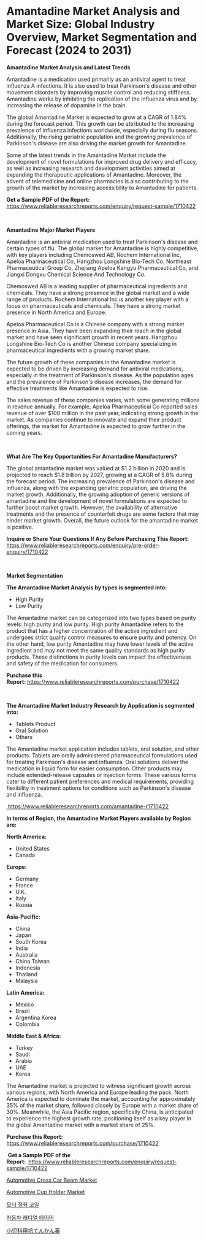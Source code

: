 <p><h1>Amantadine Market Analysis and Market Size: Global Industry Overview, Market Segmentation and Forecast (2024 to 2031)</h1></p><p><strong>Amantadine Market Analysis and Latest Trends</strong></p>
<p><p>Amantadine is a medication used primarily as an antiviral agent to treat influenza A infections. It is also used to treat Parkinson's disease and other movement disorders by improving muscle control and reducing stiffness. Amantadine works by inhibiting the replication of the influenza virus and by increasing the release of dopamine in the brain.</p><p>The global Amantadine Market is expected to grow at a CAGR of 1.84% during the forecast period. This growth can be attributed to the increasing prevalence of influenza infections worldwide, especially during flu seasons. Additionally, the rising geriatric population and the growing prevalence of Parkinson's disease are also driving the market growth for Amantadine.</p><p>Some of the latest trends in the Amantadine Market include the development of novel formulations for improved drug delivery and efficacy, as well as increasing research and development activities aimed at expanding the therapeutic applications of Amantadine. Moreover, the advent of telemedicine and online pharmacies is also contributing to the growth of the market by increasing accessibility to Amantadine for patients.</p></p>
<p><strong>Get a Sample PDF of the Report:&nbsp;</strong> <a href="https://www.reliableresearchreports.com/enquiry/request-sample/1710422">https://www.reliableresearchreports.com/enquiry/request-sample/1710422</a></p>
<p>&nbsp;</p>
<p><strong>Amantadine Major Market Players</strong></p>
<p><p>Amantadine is an antiviral medication used to treat Parkinson's disease and certain types of flu. The global market for Amantadine is highly competitive, with key players including Chemoswed AB, Rochem International Inc, Apeloa Pharmaceutical Co, Hangzhou Longshine Bio-Tech Co, Northeast Pharmaceutical Group Co, Zhejiang Apeloa Kangyu Pharmaceutical Co, and Jiangxi Dongxu Chemical Science And Technology Co.</p><p>Chemoswed AB is a leading supplier of pharmaceutical ingredients and chemicals. They have a strong presence in the global market and a wide range of products. Rochem International Inc is another key player with a focus on pharmaceuticals and chemicals. They have a strong market presence in North America and Europe.</p><p>Apeloa Pharmaceutical Co is a Chinese company with a strong market presence in Asia. They have been expanding their reach in the global market and have seen significant growth in recent years. Hangzhou Longshine Bio-Tech Co is another Chinese company specializing in pharmaceutical ingredients with a growing market share.</p><p>The future growth of these companies in the Amantadine market is expected to be driven by increasing demand for antiviral medications, especially in the treatment of Parkinson's disease. As the population ages and the prevalence of Parkinson's disease increases, the demand for effective treatments like Amantadine is expected to rise.</p><p>The sales revenue of these companies varies, with some generating millions in revenue annually. For example, Apeloa Pharmaceutical Co reported sales revenue of over $100 million in the past year, indicating strong growth in the market. As companies continue to innovate and expand their product offerings, the market for Amantadine is expected to grow further in the coming years.</p></p>
<p>&nbsp;</p>
<p><strong>What Are The Key Opportunities For Amantadine Manufacturers?</strong></p>
<p><p>The global amantadine market was valued at $1.2 billion in 2020 and is projected to reach $1.8 billion by 2027, growing at a CAGR of 5.8% during the forecast period. The increasing prevalence of Parkinson's disease and influenza, along with the expanding geriatric population, are driving the market growth. Additionally, the growing adoption of generic versions of amantadine and the development of novel formulations are expected to further boost market growth. However, the availability of alternative treatments and the presence of counterfeit drugs are some factors that may hinder market growth. Overall, the future outlook for the amantadine market is positive.</p></p>
<p><strong>Inquire or Share Your Questions If Any Before Purchasing This Report:</strong> <a href="https://www.reliableresearchreports.com/enquiry/pre-order-enquiry/1710422">https://www.reliableresearchreports.com/enquiry/pre-order-enquiry/1710422</a></p>
<p>&nbsp;</p>
<p><strong>Market Segmentation</strong></p>
<p><strong>The Amantadine Market Analysis by types is segmented into:</strong></p>
<p><ul><li>High Purity</li><li>Low Purity</li></ul></p>
<p><p>The Amantadine market can be categorized into two types based on purity levels: high purity and low purity. High purity Amantadine refers to the product that has a higher concentration of the active ingredient and undergoes strict quality control measures to ensure purity and potency. On the other hand, low purity Amantadine may have lower levels of the active ingredient and may not meet the same quality standards as high purity products. These distinctions in purity levels can impact the effectiveness and safety of the medication for consumers.</p></p>
<p><strong>Purchase this Report:&nbsp;</strong><a href="https://www.reliableresearchreports.com/purchase/1710422">https://www.reliableresearchreports.com/purchase/1710422</a></p>
<p>&nbsp;</p>
<p><strong>The Amantadine Market Industry Research by Application is segmented into:</strong></p>
<p><ul><li>Tablets Product</li><li>Oral Solution</li><li>Others</li></ul></p>
<p><p>The Amantadine market application includes tablets, oral solution, and other products. Tablets are orally administered pharmaceutical formulations used for treating Parkinson's disease and influenza. Oral solutions deliver the medication in liquid form for easier consumption. Other products may include extended-release capsules or injection forms. These various forms cater to different patient preferences and medical requirements, providing flexibility in treatment options for conditions such as Parkinson's disease and influenza.</p></p>
<p><a href="https://www.reliableresearchreports.com/amantadine-r1710422">&nbsp;https://www.reliableresearchreports.com/amantadine-r1710422</a></p>
<p><strong>In terms of Region, the Amantadine Market Players available by Region are:</strong></p>
<p>
    <p> <strong> North America: </strong>
        <ul>
            <li>United States</li>
            <li>Canada</li>
        </ul>
        </p> 
    <p> <strong> Europe: </strong>
        <ul>
            <li>Germany</li>
            <li>France</li>
            <li>U.K.</li>
            <li>Italy</li>
            <li>Russia</li>
        </ul>
        </p> 
    <p> <strong> Asia-Pacific: </strong>
        <ul>
            <li>China</li>
            <li>Japan</li>
            <li>South Korea</li>
            <li>India</li>
            <li>Australia</li>
            <li>China Taiwan</li>
            <li>Indonesia</li>
            <li>Thailand</li>
            <li>Malaysia</li>
        </ul>
        </p> 
    <p> <strong> Latin America: </strong>
        <ul>
            <li>Mexico</li>
            <li>Brazil</li>
            <li>Argentina Korea</li>
            <li>Colombia</li>
        </ul>
        </p> 
    <p> <strong> Middle East & Africa: </strong>
        <ul>
            <li>Turkey</li>
            <li>Saudi</li>
            <li>Arabia</li>
            <li>UAE</li>
            <li>Korea</li>
        </ul>
    </p>
    </p>
<p><p>The Amantadine market is projected to witness significant growth across various regions, with North America and Europe leading the pack. North America is expected to dominate the market, accounting for approximately 35% of the market share, followed closely by Europe with a market share of 30%. Meanwhile, the Asia Pacific region, specifically China, is anticipated to experience the highest growth rate, positioning itself as a key player in the global Amantadine market with a market share of 25%.</p></p>
<p><strong>Purchase this Report: </strong><a href="https://www.reliableresearchreports.com/purchase/1710422">https://www.reliableresearchreports.com/purchase/1710422</a></p>
<p>&nbsp;<strong>Get a Sample PDF of the Report:&nbsp;&nbsp;</strong><a href="https://www.reliableresearchreports.com/enquiry/request-sample/1710422">https://www.reliableresearchreports.com/enquiry/request-sample/1710422</a></p>
<p><strong></strong></p>
<p><p><a href="https://github.com/peachesmcdowel1/Market-Research-Report-List-3/blob/main/automotive-cross-car-beam-market.md">Automotive Cross Car Beam Market</a></p><p><a href="https://github.com/edytherolanlouisejk1miz0wig/Market-Research-Report-List-3/blob/main/automotive-cup-holder-market.md">Automotive Cup Holder Market</a></p><p><a href="https://github.com/EthaWolf/Market-Research-Report-List-1/blob/main/7945000116201.md">모터 점화 코일</a></p><p><a href="https://github.com/kvbohdfy111/Market-Research-Report-List-1/blob/main/6381559116202.md">자동차 래디얼 타이어</a></p><p><a href="https://github.com/DeonBoer2023/Market-Research-Report-List-1/blob/main/1072764128776.md">小児科用抗てんかん薬</a></p></p>